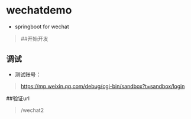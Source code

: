 # wechatdemo #
 * springboot for wechat

> ##开始开发
 ## 调试
 * 测试账号：
 > https://mp.weixin.qq.com/debug/cgi-bin/sandbox?t=sandbox/login 
  
  ##验证url
  > /wechat2